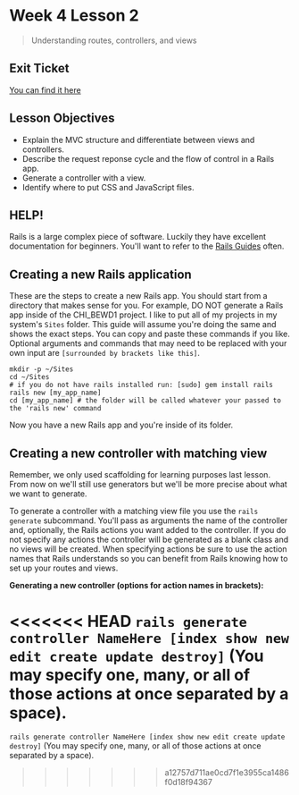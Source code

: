 # Week 4 Lesson 2

> Understanding routes, controllers, and views

## Exit Ticket

[You can find it here](https://docs.google.com/forms/d/1f3uiOqDMThtl77Vwm62KeNyBse41Ult93d0LjoyYt9A/viewform)

## Lesson Objectives

- Explain the MVC structure and differentiate between views and controllers.
- Describe the request reponse cycle and the flow of control in a Rails app.
- Generate a controller with a view.
- Identify where to put CSS and JavaScript files.

## HELP!

Rails is a large complex piece of software. Luckily they have excellent documentation for beginners. You'll want to refer to the [Rails Guides](http://guides.rubyonrails.org) often.

## Creating a new Rails application

These are the steps to create a new Rails app. You should start from a directory that makes sense for you. For example, DO NOT generate a Rails app inside of the CHI_BEWD1 project. I like to put all of my projects in my system's `Sites` folder. This guide will assume you're doing the same and shows the exact steps. You can copy and paste these commands if you like. Optional arguments and commands that may need to be replaced with your own input are `[surrounded by brackets like this]`.

```
mkdir -p ~/Sites
cd ~/Sites
# if you do not have rails installed run: [sudo] gem install rails
rails new [my_app_name]
cd [my_app_name] # the folder will be called whatever your passed to the 'rails new' command
```

Now you have a new Rails app and you're inside of its folder.

## Creating a new controller with matching view

Remember, we only used scaffolding for learning purposes last lesson. From now on we'll still use generators but we'll be more precise about what we want to generate.

To generate a controller with a matching view file you use the `rails generate` subcommand. You'll pass as arguments the name of the controller and, optionally, the Rails actions you want added to the controller. If you do not specify any actions the controller will be generated as a blank class and no views will be created. When specifying actions be sure to use the action names that Rails understands so you can benefit from Rails knowing how to set up your routes and views.

__Generating a new controller (options for action names in brackets):__

<<<<<<< HEAD
`rails generate controller NameHere [index show new edit create update destroy]` (You may specify one, many, or all of those actions at once separated by a space).
=======
`rails generate controller NameHere [index show new edit create update destroy]` (You may specify one, many, or all of those actions at once separated by a space).
>>>>>>> a12757d711ae0cd7f1e3955ca1486f0d18f94367


